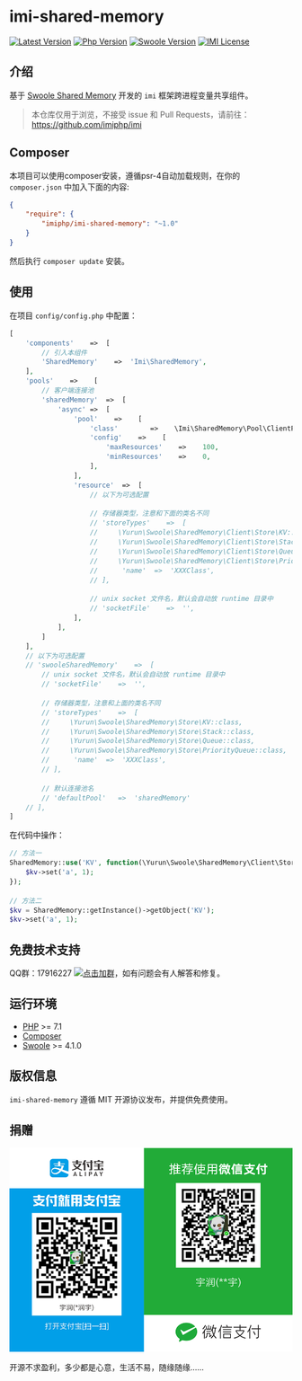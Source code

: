 # imi-shared-memory

[![Latest Version](https://img.shields.io/packagist/v/imiphp/imi-shared-memory.svg)](https://packagist.org/packages/imiphp/imi-shared-memory)
[![Php Version](https://img.shields.io/badge/php-%3E=7.1-brightgreen.svg)](https://secure.php.net/)
[![Swoole Version](https://img.shields.io/badge/swoole-%3E=4.1.0-brightgreen.svg)](https://github.com/swoole/swoole-src)
[![IMI License](https://img.shields.io/github/license/imiphp/imi-shared-memory.svg)](https://github.com/imiphp/imi-shared-memory/blob/master/LICENSE)

## 介绍

基于 [Swoole Shared Memory](https://github.com/Yurunsoft/swoole-shared-memory) 开发的 `imi` 框架跨进程变量共享组件。

> 本仓库仅用于浏览，不接受 issue 和 Pull Requests，请前往：<https://github.com/imiphp/imi>

## Composer

本项目可以使用composer安装，遵循psr-4自动加载规则，在你的 `composer.json` 中加入下面的内容:

```json
{
    "require": {
        "imiphp/imi-shared-memory": "~1.0"
    }
}
```

然后执行 `composer update` 安装。

## 使用

在项目 `config/config.php` 中配置：

```php
[
    'components'    =>  [
        // 引入本组件
        'SharedMemory'    =>  'Imi\SharedMemory',
    ],
    'pools'    =>    [
        // 客户端连接池
        'sharedMemory'  =>  [
            'async' =>  [
                'pool'    =>    [
                    'class'        =>    \Imi\SharedMemory\Pool\ClientPool::class,
                    'config'    =>    [
                        'maxResources'    =>    100,
                        'minResources'    =>    0,
                    ],
                ],
                'resource'  =>  [
                    // 以下为可选配置

                    // 存储器类型，注意和下面的类名不同
                    // 'storeTypes'    =>  [
                    //     \Yurun\Swoole\SharedMemory\Client\Store\KV::class,
                    //     \Yurun\Swoole\SharedMemory\Client\Store\Stack::class,
                    //     \Yurun\Swoole\SharedMemory\Client\Store\Queue::class,
                    //     \Yurun\Swoole\SharedMemory\Client\Store\PriorityQueue::class,
                    //      'name'  =>  'XXXClass',
                    // ],

                    // unix socket 文件名，默认会自动放 runtime 目录中
                    // 'socketFile'    =>  '',
                ],
            ],
        ]
    ],
    // 以下为可选配置
    // 'swooleSharedMemory'    =>  [
        // unix socket 文件名，默认会自动放 runtime 目录中
        // 'socketFile'    =>  '',

        // 存储器类型，注意和上面的类名不同
        // 'storeTypes'    =>  [
        //     \Yurun\Swoole\SharedMemory\Store\KV::class,
        //     \Yurun\Swoole\SharedMemory\Store\Stack::class,
        //     \Yurun\Swoole\SharedMemory\Store\Queue::class,
        //     \Yurun\Swoole\SharedMemory\Store\PriorityQueue::class,
        //      'name'  =>  'XXXClass',
        // ],

        // 默认连接池名
        // 'defaultPool'   =>  'sharedMemory'
    // ],
]
```

在代码中操作：

```php
// 方法一
SharedMemory::use('KV', function(\Yurun\Swoole\SharedMemory\Client\Store\KV $kv){
    $kv->set('a', 1);
});

// 方法二
$kv = SharedMemory::getInstance()->getObject('KV');
$kv->set('a', 1);
```

## 免费技术支持

QQ群：17916227 [![点击加群](https://pub.idqqimg.com/wpa/images/group.png "点击加群")](https://jq.qq.com/?_wv=1027&k=5wXf4Zq)，如有问题会有人解答和修复。

## 运行环境

- [PHP](https://php.net/) >= 7.1
- [Composer](https://getcomposer.org/)
- [Swoole](https://www.swoole.com/) >= 4.1.0

## 版权信息

`imi-shared-memory` 遵循 MIT 开源协议发布，并提供免费使用。

## 捐赠

<img src="https://raw.githubusercontent.com/imiphp/imi-shared-memory/dev/res/pay.png"/>

开源不求盈利，多少都是心意，生活不易，随缘随缘……
